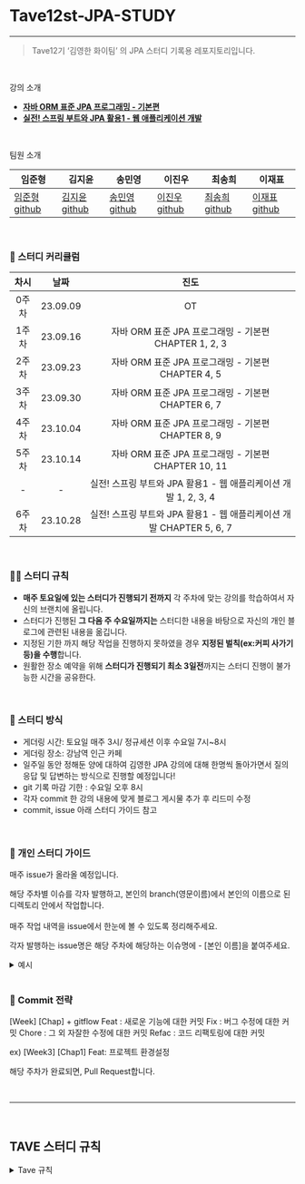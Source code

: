 # Tave12st-JPA-STUDY

---

> Tave12기 ‘김영한 화이팀’ 의 JPA 스터디 기록용 레포지토리입니다.
> 

<br>

강의 소개

- **[자바 ORM 표준 JPA 프로그래밍 - 기본편](https://www.inflearn.com/course/ORM-JPA-Basic)**
- **[실전! 스프링 부트와 JPA 활용1 - 웹 애플리케이션 개발](https://www.inflearn.com/course/%EC%8A%A4%ED%94%84%EB%A7%81%EB%B6%80%ED%8A%B8-JPA-%ED%99%9C%EC%9A%A9-1)**

<br>

팀원 소개

| 임준형 | 김지윤 | 송민영 | 이진우 | 최송희 | 이재표 |
| --- | --- | --- | --- | --- | --- |
| [임준형 github](https://github.com/toychip) | [김지윤 github](https://github.com/jyjyjy25) | [송민영 github](https://github.com/ankisile) | [이진우 github](https://github.com/dionisos198) | [최송희 github](https://github.com/songhee1) | [이재표 github](https://github.com/jaepyo-Lee) |


<br>

### 🌱 스터디 커리큘럼

| 차시 | 날짜 | 진도 |
| :--: | :------: | :---: |
| 0주차 | 23.09.09 | OT | 
| 1주차 | 23.09.16 | 자바 ORM 표준 JPA 프로그래밍 - 기본편 CHAPTER 1, 2, 3 | 
| 2주차 | 23.09.23 | 자바 ORM 표준 JPA 프로그래밍 - 기본편 CHAPTER 4, 5 |
| 3주차 | 23.09.30 | 자바 ORM 표준 JPA 프로그래밍 - 기본편 CHAPTER 6, 7 |
| 4주차 | 23.10.04 | 자바 ORM 표준 JPA 프로그래밍 - 기본편 CHAPTER 8, 9 |
| 5주차 | 23.10.14 | 자바 ORM 표준 JPA 프로그래밍 - 기본편 CHAPTER 10, 11 |
| - | - | 실전! 스프링 부트와 JPA 활용1 - 웹 애플리케이션 개발  1, 2, 3, 4 |
| 6주차 | 23.10.28 | 실전! 스프링 부트와 JPA 활용1 - 웹 애플리케이션 개발 CHAPTER 5, 6, 7 |

<br>

### 🙌🏻 스터디 규칙

- **매주 토요일에 있는 스터디가 진행되기 전까지** 각 주차에 맞는 강의를 학습하여서 자신의 브랜치에 올립니다.
- 스터디가 진행된 **그 다음 주 수요일까지는** 스터디한 내용을 바탕으로 자신의 개인 블로그에 관련된 내용을 옮깁니다.
- 지정된 기한 까지 해당 작업을 진행하지 못하였을 경우 **지정된 벌칙(ex:커피 사가기 등)을 수행**합니다.
- 원활한 장소 예약을 위해 **스터디가 진행되기 최소 3일전**까지는 스터디 진행이 불가능한 시간을 공유한다. 
<br>

### 🌱 스터디 방식

- 게더링 시간: 토요일 매주 3시/ 정규세션 이후 수요일 7시~8시
- 게더링 장소: 강남역 인근 카페
- 일주일 동안 정해둔 양에 대하여 김영한 JPA 강의에 대해 한명씩 돌아가면서 질의응답 및 답변하는 방식으로 진행할 예정입니다!
- git 기록 마감 기한 : 수요일 오후 8시
- 각자 commit 한 강의 내용에 맞게 블로그 게시물 추가 후 리드미 수정
- commit, issue 아래 스터디 가이드 참고
<br>

### 🌱 개인 스터디 가이드

매주 issue가 올라올 예정입니다.

해당 주차별 이슈를 각자 발행하고, 본인의 branch(영문이름)에서 본인의 이름으로 된 디렉토리 안에서 작업합니다.
<br/>  
매주 작업 내역을 issue에서 한눈에 볼 수 있도록 정리해주세요.

각자 발행하는 issue명은 해당 주차에 해당하는 이슈명에 - [본인 이름]을 붙여주세요.
<details><summary>예시</summary>
<br>

## 1. 매주 월요일, 해당 주차에 맞게 메인 이슈가 올라옵니다.

![설정법 image1](https://github.com/Tave12st-Backend-Study/jpa-study/assets/109949924/c6ee2f8d-e00e-43c7-b2bd-6da74192055e)
<br>

## 2. [메인이슈]에다가 - [본인 이름]을 추가하여 이슈를 새로 생성합니다.

![설정법 image2](https://github.com/Tave12st-Backend-Study/jpa-study/assets/109949924/df227883-6b05-4f9d-a453-bc3e5fd6740d)

팀장이 발행한 매 주차 이슈에 ' - [본인 이름] ' 형식을 추가해서 발행한 모습입니다. 이곳에 공부한 기록 및 블로그 uri를 작성해주시면 됩니다. 
<br>

## [메인이슈] - [본인이름] 생성 방법
- 새로 생성 후 참조 버튼을 클릭 후, 아래와 같이 본인의 이슈에서 해당 주차 메인 이슈를 선택합니다. 

![설정법 image](https://github.com/Tave12st-Backend-Study/jpa-study/assets/109949924/3bc36a45-66cb-470c-8c74-36a67c6f7b41)
![설정법 image](https://github.com/Tave12st-Backend-Study/jpa-study/assets/109949924/e6edd751-8f84-4a3b-bd30-400d357e27c8)
- 본인의 이슈가 해당 주차 메인 이슈에 보여야합니다. 
![설정법 image2-1](https://github.com/Tave12st-Backend-Study/jpa-study/assets/109949924/d986fe91-7b40-482e-918c-fdec792bb069)
<br>


본인 이름으로 된 브랜치에서 해당 이슈명을 포함한 커밋으로 공부 내역을 기록합니다.
![설정법 image4](https://github.com/Tave12st-Backend-Study/jpa-study/assets/109949924/a35e7604-8655-404d-91d6-e619ff7d8947)
<br>
본인 영문이름으로 된 브랜치를 사용하셔야 합니다.

</details>

<br>

### 🌱 Commit 전략 

[Week] [Chap] + gitflow
Feat : 새로운 기능에 대한 커밋
Fix : 버그 수정에 대한 커밋
Chore : 그 외 자잘한 수정에 대한 커밋
Refac : 코드 리팩토링에 대한 커밋 

ex) [Week3] [Chap1] Feat: 프로젝트 환경설정

해당 주차가 완료되면, Pull Request합니다.


<br/>
<hr>

<br>

## TAVE 스터디 규칙

<details><summary>Tave 규칙</summary>

<br>
📌스터디 진행 일정📌  
- 10/31(화)까지 1회 2시간 이상, 총 “6회” 이상 진행 
- 11/1(수) 18:00까지 결과물을 t-ave@naver.com으로 제출
- 결과물 : 서기, 진행표, 후기, 그 외 첨부 자료, 후기
- 시간은 팀원분들과 조율하여 미리 운영진을 태그하여 공지

📌팀장 정하기📌
- 팀장은 1명이며 진행표 작성을 담당 (임준형)
- 서기의 경우, 팀장을 제외하고 돌아가면서 작성

📌출석📌
- 토요일에 오프라인 스터디를 진행
 (팀원들과 일정을 조율하여 총 6회 이상) 
- 정규 세션이 있는 토요일은 스터디가 없음
- 정규 세션이 있거나 공휴일이 있는 주에는 온오프라인 스터디를 허용하며 원하는 날에 스터디 일정을 잡고 스터디를 진행
- 추석 연휴에도 온라인 스터디가 허용
</details>
